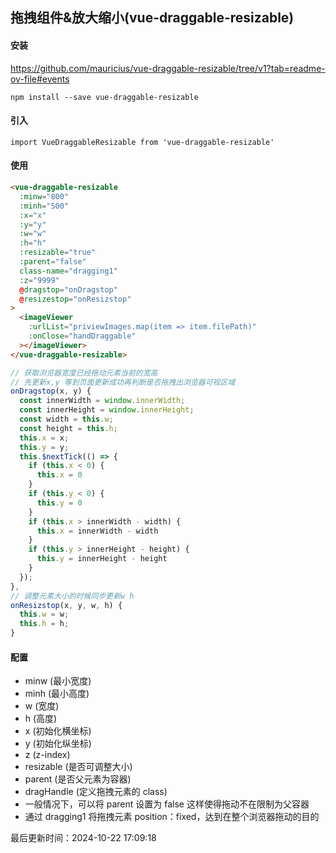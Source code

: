 <!--
 * @Author: panr99 1547177202@qq.com
 * @Date: 2024-10-17 09:43:24
 * @LastEditors: panr99 1547177202@qq.com
 * @LastEditTime: 2024-10-17 10:05:17
 * @FilePath: \docs.panrui.top\docs\vue\v2\components.md
 * @Description: vue组件使用文档
-->

## 拖拽组件&放大缩小(vue-draggable-resizable)

#### 安装

https://github.com/mauricius/vue-draggable-resizable/tree/v1?tab=readme-ov-file#events

```
npm install --save vue-draggable-resizable
```

#### 引入

```
import VueDraggableResizable from 'vue-draggable-resizable'
```

#### 使用

```html
<vue-draggable-resizable
  :minw="800"
  :minh="500"
  :x="x"
  :y="y"
  :w="w"
  :h="h"
  :resizable="true"
  :parent="false"
  class-name="dragging1"
  :z="9999"
  @dragstop="onDragstop"
  @resizestop="onResizstop"
>
  <imageViewer
    :urlList="priviewImages.map(item => item.filePath)"
    :onClose="handDraggable"
  ></imageViewer>
</vue-draggable-resizable>
```

```js
// 获取浏览器宽度已经拖动元素当前的宽高
// 先更新x,y 等到页面更新成功再判断是否拖拽出浏览器可视区域
onDragstop(x, y) {
  const innerWidth = window.innerWidth;
  const innerHeight = window.innerHeight;
  const width = this.w;
  const height = this.h;
  this.x = x;
  this.y = y;
  this.$nextTick(() => {
    if (this.x < 0) {
      this.x = 0
    }
    if (this.y < 0) {
      this.y = 0
    }
    if (this.x > innerWidth - width) {
      this.x = innerWidth - width
    }
    if (this.y > innerHeight - height) {
      this.y = innerHeight - height
    }
  });
},
// 调整元素大小的时候同步更新w h
onResizstop(x, y, w, h) {
  this.w = w;
  this.h = h;
}
```

#### 配置

- minw (最小宽度)
- minh (最小高度)
- w (宽度)
- h (高度)
- x (初始化横坐标)
- y (初始化纵坐标)
- z (z-index)
- resizable (是否可调整大小)
- parent (是否父元素为容器)
- dragHandle (定义拖拽元素的 class)
- 一般情况下，可以将 parent 设置为 false 这样使得拖动不在限制为父容器
- 通过 dragging1 将拖拽元素 position：fixed，达到在整个浏览器拖动的目的

最后更新时间：2024-10-22 17:09:18
